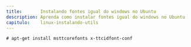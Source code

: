 ```yaml
---
title:       Instalando fontes igual do windows no Ubuntu
description: Aprenda como instalar fontes igual do windows no Ubuntu
capitulo:    linux-instalando-utils
---
```



	# apt-get install msttcorefonts x-ttcidfont-conf
